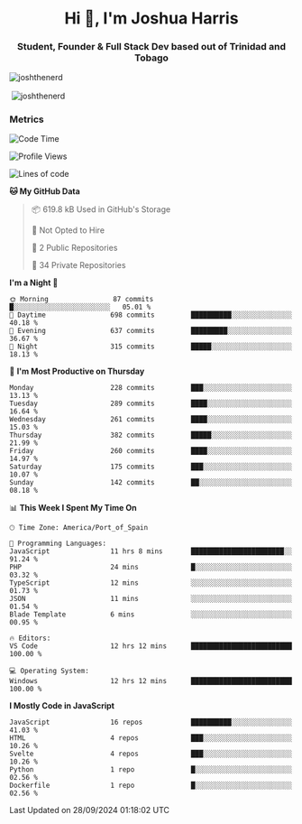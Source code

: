 <h1 align="center">Hi 👋, I'm Joshua Harris</h1>
<h3 align="center">Student, Founder & Full Stack Dev based out of Trinidad and Tobago</h3>

<p align="left"> <img src="https://komarev.com/ghpvc/?username=JoshTheDeveloperr" alt="joshthenerd" /> </p>

<p>&nbsp;<img align="center" src="https://github-readme-stats.vercel.app/api?username=JoshTheDeveloperr&show_icons=true&count_private=true" alt="joshthenerd" /></p>

### Metrics

<!--START_SECTION:waka-->
![Code Time](http://img.shields.io/badge/Code%20Time-947%20hrs%2053%20mins-blue)

![Profile Views](http://img.shields.io/badge/Profile%20Views-0-blue)

![Lines of code](https://img.shields.io/badge/From%20Hello%20World%20I%27ve%20Written-3.3%20million%20lines%20of%20code-blue)

**🐱 My GitHub Data** 

> 📦 619.8 kB Used in GitHub's Storage 
 > 
> 🚫 Not Opted to Hire
 > 
> 📜 2 Public Repositories 
 > 
> 🔑 34 Private Repositories 
 > 
**I'm a Night 🦉** 

```text
🌞 Morning                87 commits          █░░░░░░░░░░░░░░░░░░░░░░░░   05.01 % 
🌆 Daytime                698 commits         ██████████░░░░░░░░░░░░░░░   40.18 % 
🌃 Evening                637 commits         █████████░░░░░░░░░░░░░░░░   36.67 % 
🌙 Night                  315 commits         █████░░░░░░░░░░░░░░░░░░░░   18.13 % 
```
📅 **I'm Most Productive on Thursday** 

```text
Monday                   228 commits         ███░░░░░░░░░░░░░░░░░░░░░░   13.13 % 
Tuesday                  289 commits         ████░░░░░░░░░░░░░░░░░░░░░   16.64 % 
Wednesday                261 commits         ████░░░░░░░░░░░░░░░░░░░░░   15.03 % 
Thursday                 382 commits         █████░░░░░░░░░░░░░░░░░░░░   21.99 % 
Friday                   260 commits         ████░░░░░░░░░░░░░░░░░░░░░   14.97 % 
Saturday                 175 commits         ███░░░░░░░░░░░░░░░░░░░░░░   10.07 % 
Sunday                   142 commits         ██░░░░░░░░░░░░░░░░░░░░░░░   08.18 % 
```


📊 **This Week I Spent My Time On** 

```text
🕑︎ Time Zone: America/Port_of_Spain

💬 Programming Languages: 
JavaScript               11 hrs 8 mins       ███████████████████████░░   91.24 % 
PHP                      24 mins             █░░░░░░░░░░░░░░░░░░░░░░░░   03.32 % 
TypeScript               12 mins             ░░░░░░░░░░░░░░░░░░░░░░░░░   01.73 % 
JSON                     11 mins             ░░░░░░░░░░░░░░░░░░░░░░░░░   01.54 % 
Blade Template           6 mins              ░░░░░░░░░░░░░░░░░░░░░░░░░   00.95 % 

🔥 Editors: 
VS Code                  12 hrs 12 mins      █████████████████████████   100.00 % 

💻 Operating System: 
Windows                  12 hrs 12 mins      █████████████████████████   100.00 % 
```

**I Mostly Code in JavaScript** 

```text
JavaScript               16 repos            ██████████░░░░░░░░░░░░░░░   41.03 % 
HTML                     4 repos             ███░░░░░░░░░░░░░░░░░░░░░░   10.26 % 
Svelte                   4 repos             ███░░░░░░░░░░░░░░░░░░░░░░   10.26 % 
Python                   1 repo              █░░░░░░░░░░░░░░░░░░░░░░░░   02.56 % 
Dockerfile               1 repo              █░░░░░░░░░░░░░░░░░░░░░░░░   02.56 % 
```




 Last Updated on 28/09/2024 01:18:02 UTC
<!--END_SECTION:waka-->
